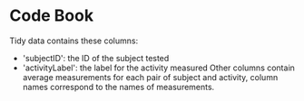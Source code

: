 Code Book
=========
Tidy data contains these columns:
- 'subjectID': the ID of the subject tested
- 'activityLabel': the label for the activity measured
Other columns contain average measurements for each pair of subject and activity,
column names correspond to the names of measurements.
